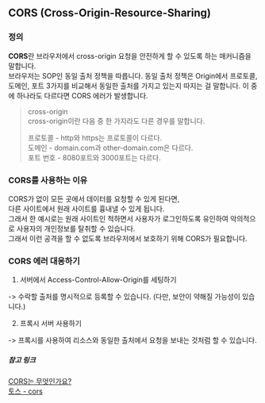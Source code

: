 ## CORS (Cross-Origin-Resource-Sharing)

### 정의
**CORS**란 브라우저에서 cross-origin 요청을 안전하게 할 수 있도록 하는 매커니즘을 말합니다. <br/>
브라우저는 SOP인 동일 출처 정책을 따릅니다. 동일 출처 정책은 Origin에서 프로토콜, 도메인, 포트 3가지를 비교해서 동일한 출처를 가지고 있는지 따지는 걸 말합니다.
이 중에 하나라도 다르다면 CORS 에러가 발생합니다.

>cross-origin<br/>
cross-origin이란 다음 중 한 가지라도 다른 경우를 말합니다.
>
>프로토콜 - http와 https는 프로토콜이 다르다.<br/>
도메인 - domain.com과 other-domain.com은 다르다.<br/>
포트 번호 - 8080포트와 3000포트는 다르다.

### CORS를 사용하는 이유
CORS가 없이 모든 곳에서 데이터를 요청할 수 있게 된다면, <br/>
다른 사이트에서 원래 사이트를 흉내낼 수 있게 됩니다. <br/>
그래서 한 예시로는 원래 사이트인 척하면서 사용자가 로그인하도록 유인하여 악의적으로 사용자의 개인정보를 탈취할 수 있습니다. <br/>
그래서 이런 공격을 할 수 없도록 브라우저에서 보호하기 위해 CORS가 필요합니다.


### CORS 에러 대응하기
1. 서버에서 Access-Control-Allow-Origin를 세팅하기

-> 수락할 출처를 명시적으로 등록할 수 있습니다. (다만, 보안이 약해질 가능성이 있습니다.)

2. 프록시 서버 사용하기

-> 프록시를 사용하여 리소스와 동일한 출처에서 요청을 보내는 것처럼 할 수 있습니다.

##### 참고 링크
[CORS는 무엇인가요?](https://hannut91.github.io/blogs/infra/cors) <br/>
[토스 - cors](https://docs.tosspayments.com/resources/glossary/cors)

